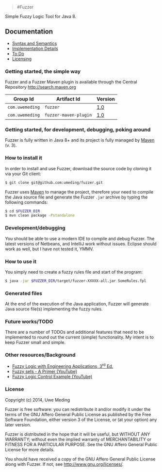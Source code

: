 >#Fuzzer

Simple Fuzzy Logic Tool for Java 8.

## Documentation
* [Syntax and Semantics](https://github.com/umeding/fuzzer/blob/master/doc/sections/syntax.md)
* [Implementation Details](https://github.com/umeding/fuzzer/blob/master/doc/sections/algorithm.md)
* [To Do](https://github.com/umeding/fuzzer/blob/master/TODO.md)
* [Licensing](https://github.com/umeding/fuzzer/blob/master/LICENSE)

### Getting started, the simple way

Fuzzer and a Fuzzer Maven plugin is available through the Central Repository <http://search.maven.org>

Group Id | Artifact Id | Version
--- | --- | ---
`com.uwemeding` | `fuzzer` | <a href="http://search.maven.org/#artifactdetails%7Ccom.uwemeding%7Cfuzzer%7C1.0%7Cjar" target="_blank">1.0</a>
`com.uwemeding` | `fuzzer-maven-plugin` | <a href="http://search.maven.org/#artifactdetails%7Ccom.uwemeding%7Cfuzzer-maven-plugin%7C1.0%7Cmaven-plugin" target="_blank">1,0</a>


### Getting started, for development, debugging, poking around

Fuzzer is fully written in Java 8+ and its project is fully managed by
[Maven](http://maven.apache.org "Maven") (v. 3).

### How to install it

In order to install and use Fuzzer, download the source code by cloning it via your Git client:

```bash
$ git clone git@github.com:umeding/fuzzer.git
```

Fuzzer uses [Maven](http://maven.apache.org "Maven") to manage the
project, therefore your need to compile the Java source file and
generate the Fuzzer `.jar` archive by typing the following commands:

```bash
$ cd $FUZZER_DIR
$ mvn clean package -Pstandalone
```

### Development/debugging
You should be able to use a modern IDE to compile and debug Fuzzer.
The latest versions of Netbeans, and IntelliJ work without issues.
Eclipse should work as well, but I have not tested it, YMMV.


### How to use it

You simply need to create a fuzzy rules file and start of the program:

```bash
$ java -jar $FUZZER_DIR/target/fuzzer-XXXXX-all.jar SomeRules.fpl
```

### Generated files

At the end of the execution of the Java application, Fuzzer will
generate Java source file(s) implementing the fuzzy rules.


### Future works/TODO

There are a number of TODOs and additional features that need to be
implemented to round out the current (simple) functionality. My intent
is to keep Fuzzer small and simple.

### Other resources/Background
* <a href="http://www.amazon.com/Fuzzy-Logic-Engineering-Applications-Third/dp/047074376X" target="_blank">Fuzzy Logic with Engineering Applications, 3<sup>rd</sup> Ed.</a>
* <a href="https://www.youtube.com/watch?v=H9SikB7HbSU" target="_blank" title="Fuzzy Sets">Fuzzy sets - A Primer (YouTube)</a>
* <a href="https://www.youtube.com/watch?v=R4TPFpYXvS0" target="_blank" title="Fuzzy Logic Control Example">Fuzzy Logic Control Example (YouTube)</a>


### License

Copyright (c) 2014, Uwe Meding

Fuzzer is free software: you can redistribute it and/or modify
it under the terms of the GNU Affero General Public License as
published by the Free Software Foundation, either version 3 of the
License, or (at your option) any later version.

Fuzzer is distributed in the hope that it will be useful,
but WITHOUT ANY WARRANTY; without even the implied warranty of
MERCHANTABILITY or FITNESS FOR A PARTICULAR PURPOSE. See the
GNU Affero General Public License for more details.

You should have received a copy of the GNU Affero General Public
License along with Fuzzer. If not, see <http://www.gnu.org/licenses/>.
